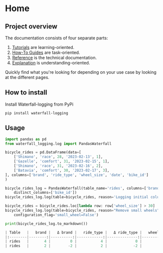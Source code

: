 
# Home

## Project overview

The documentation consists of four separate parts:

1. [Tutorials](tutorials.md) are learning-oriented.
2. [How-To Guides](how-to-guides.md) are task-oriented.
3. [Reference](reference/log.md) is the technical documentation.
4. [Explanation](explanation.md) is understanding-oriented.

Quickly find what you're looking for depending on
your use case by looking at the different pages.

## How to install

Install Waterfall-logging from PyPi

```commandline
pip install waterfall-logging
```

## Usage

```python
import pandas as pd
from waterfall_logging.log import PandasWaterfall

bicycle_rides = pd.DataFrame(data=[
    ['Shimano', 'race', 28, '2023-02-13', 1],
    ['Gazelle', 'comfort', 31, '2023-02-15', 1],
    ['Shimano', 'race', 31, '2023-02-16', 2],
    ['Batavia', 'comfort', 30, '2023-02-17', 3],
], columns=['brand', 'ride_type', 'wheel_size', 'date', 'bike_id']
)

bicycle_rides_log = PandasWaterfall(table_name='rides', columns=['brand', 'ride_type', 'wheel_size'],
    distinct_columns=['bike_id'])
bicycle_rides_log.log(table=bicycle_rides, reason='Logging initial column values', configuration_flag='')

bicycle_rides = bicycle_rides.loc[lambda row: row['wheel_size'] > 30]
bicycle_rides_log.log(table=bicycle_rides, reason="Remove small wheels",
    configuration_flag='small_wheel=False')

print(bicycle_rides_log.to_markdown())

| Table   |   brand |   Δ brand |   ride_type |   Δ ride_type |   wheel_size |   Δ wheel_size |   bike_id |   Δ bike_id |   Rows |   Δ Rows | Reason                        | Configurations flag   |
|:--------|--------:|----------:|------------:|--------------:|-------------:|---------------:|----------:|------------:|-------:|---------:|:------------------------------|:----------------------|
| rides   |       4 |         0 |           4 |             0 |            4 |              0 |         3 |           0 |      4 |        0 | Logging initial column values |                       |
| rides   |       2 |        -2 |           2 |            -2 |            2 |             -2 |         2 |          -1 |      2 |       -2 | Remove small wheels           | small_wheel=False     |
```
